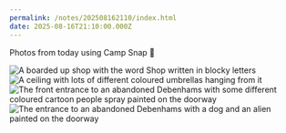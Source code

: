 ```yaml
---
permalink: /notes/202508162110/index.html
date: 2025-08-16T21:10:00.000Z
---
```


Photos from today using Camp Snap 📸

![A boarded up shop with the word Shop written in blocky letters](https://cdn.rknight.me/site/2025/camp-snap-2025-08-16-3.jpg)
![A ceiling with lots of different coloured umbrellas hanging from it](https://cdn.rknight.me/site/2025/camp-snap-2025-08-16-1.jpg)
![The front entrance to an abandoned Debenhams with some different coloured cartoon people spray painted on the doorway](https://cdn.rknight.me/site/2025/camp-snap-2025-08-16-2.jpg)
![The entrance to an abandoned Debenhams with a dog and an alien painted on the doorway](https://cdn.rknight.me/site/2025/camp-snap-2025-08-16-4.jpg)